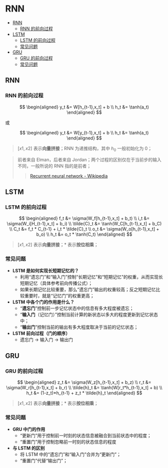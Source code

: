 RNN
===

- [RNN](#rnn)
    - [RNN 的前向过程](#rnn-的前向过程)
- [LSTM](#lstm)
    - [LSTM 的前向过程](#lstm-的前向过程)
    - [常见问题](#常见问题)
- [GRU](#gru)
    - [GRU 的前向过程](#gru-的前向过程)
    - [常见问题](#常见问题-1)

## RNN

### RNN 的前向过程

$$
\begin{aligned}
    y_t &= W[h_{t-1},x_t] + b \\ 
    h_t &= \tanh(a_t) 
\end{aligned}
$$
> 

或

$$
\begin{aligned}
    y_t &= W[y_{t-1},x_t] + b \\ 
    h_t &= \tanh(a_t) 
\end{aligned}
$$
> $[x1,x2]$ 表示**向量拼接**；RNN 为递推结构，其中 $h_0$ 一般初始化为 0；

> 前者来自 Elman，后者来自 Jordan；两个过程的区别仅在于当前步的输入不同，一般所说的 RNN 指的是前者；
>> [Recurrent neural network - Wikipedia](https://en.wikipedia.org/wiki/Recurrent_neural_network#Elman_networks_and_Jordan_networks)


## LSTM

### LSTM 的前向过程

$$
\begin{aligned}
    f_t &= \sigma(W_f[h_{t-1},x_t] + b_t) \\
    i_t &= \sigma(W_i[H_{t-1},x_t] + b_i) \\
    \tilde{C}_t &= \tanh(W_C[h_{t-1},x_t] + b_C) \\
    C_t &= f_t * C_{t-1} + i_t * \tilde{C}_t \\
    o_t &= \sigma(W_o[h_{t-1},x_t] + b_o) \\
    h_t &= o_t * \tanh(C_t)
\end{aligned}
$$
> $[x1,x2]$ 表示**向量拼接**；$*$ 表示**按位相乘**；

### 常见问题

- **LSTM 是如何实现长短期记忆的？**
    - 利用“遗忘门”和“输入门”控制“长期记忆”和“短期记忆”的权重，从而实现长短期记忆（具体参考前向传播公式）；
    - 如果长期记忆比较重要，那么“遗忘门”输出的权重较高；反之短期记忆比较重要时，就是“记忆门”的权重更高；
- **LSTM 中各个门的作用是什么？**
    - “**遗忘门**”控制前一步记忆状态中的信息有多大程度被遗忘；
    - “**输入门**（记忆门）”控制当前计算的新状态以多大的程度更新到记忆状态中；
    - “**输出门**”控制当前的输出有多大程度取决于当前的记忆状态；
- **LSTM 前向过程（门的顺序）**
    - 遗忘门 -> 输入门 -> 输出门


## GRU

### GRU 的前向过程

$$
\begin{aligned}
    z_t &= \sigma(W_z[h_{t-1},x_t] + b_z) \\
    r_t &= \sigma(W_r[h_{t-1},x_t] + b_r) \\
    \tilde{h}_t &= \tanh(W[r_t*h_{t-1},x_t] + b) \\
    h_t &= (1-z_t)*h_{t-1} + z_t * \tilde{h}_t
\end{aligned}
$$
> $[x1,x2]$ 表示**向量拼接**；$*$ 表示**按位相乘**；

### 常见问题

- **GRU 中门的作用**
    - “更新门”用于控制前一时刻的状态信息被融合到当前状态中的程度；
    - “重置门”用于控制忽略前一时刻的状态信息的程度
- **与 LSTM 的区别**
    - 将 LSTM 中的“遗忘门”和“输入门”合并为“更新门”；
    - “重置门”代替“输出门”；